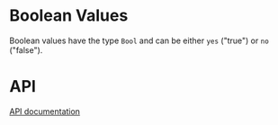 # Boolean Values

Boolean values have the type `Bool` and can be either `yes` ("true") or `no`
("false").

# API

[API documentation](../api/booleans.md)
